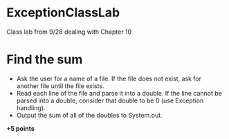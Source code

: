 # ExceptionClassLab
Class lab from 9/28 dealing with Chapter 10

# Find the sum
- Ask the user for a name of a file. If the file does not exist, ask for another file until the file exists.
- Read each line of the file and parse it into a double. If the line cannot be parsed into a double, consider that double to be 0 (use Exception handling).
- Output the sum of all of the doubles to System.out.

**+5 points**
